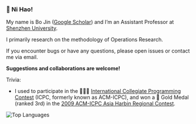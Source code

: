 ### 👋 Ni Hao!

My name is Bo Jin ([Google Scholar](https://scholar.google.com/citations?user=JF2RAwMAAAAJ)) and I’m an Assistant Professor at [Shenzhen University](https://en.szu.edu.cn/).

I primarily research on the methodology of Operations Research.

If you encounter bugs or have any questions, please open issues or contact me via email.

**Suggestions and collaborations are welcome!**

Trivia:
- I used to participate in the 💭💡🎈 [International Collegiate Programming Contest](https://icpc.global/) (ICPC, formerly known as ACM-ICPC), and won a 🏅 Gold Medal (ranked 3rd) in the [2009 ACM-ICPC Asia Harbin Regional Contest](https://icpc.global/regionals/finder/Harbin-2009/standings).

![Top Languages](https://github-readme-stats.vercel.app/api/top-langs/?username=jinboszu&layout=compact)
